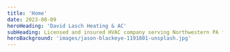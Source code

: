 ```yaml
---
title: 'Home'
date: 2023-08-09
heroHeading: 'David Lasch Heating & AC'
subHeading: Licensed and insured HVAC company serving Northwestern PA for <b>more than 30 years</b>
heroBackground: 'images/jason-blackeye-1191801-unsplash.jpg'
---
```

